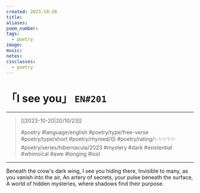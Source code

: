 ```yaml
---
created: 2023-10-20
title:
aliases:
poem_number:
tags:
  - poetry
image:
music:
notes:
cssclasses:
  - poetry
---
```

# 「I see you」 `EN#201`

---

> [[2023-10-20|20/10/23]]
> 
> #poetry 
> #language/english 
> #poetry/type/free-verse #poetry/type/short 
> #poetry/rhymed/🟡 
> #poetry/rating/✨✨✨✨✨ 
> #poetry/series/hibernacula/2023 #mystery #dark #existential #whimsical #awe #longing #lost 

---

Beneath the crow's dark wing, I see you hiding there,
Invisible to many, as you vanish into the air,
An artery of secrets, your pulse beneath the surface,
A world of hidden mysteries, where shadows find their purpose.